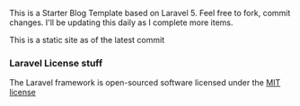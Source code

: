 This is a Starter Blog Template based on Laravel 5. Feel free to fork, commit changes. I'll be updating this daily as I complete more items.

This is a static site as of the latest commit

### Laravel License stuff

The Laravel framework is open-sourced software licensed under the [MIT license](http://opensource.org/licenses/MIT)
